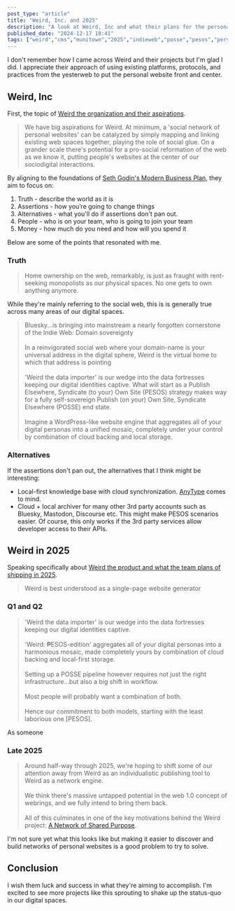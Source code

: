 ```yaml
---
post_type: "article" 
title: "Weird, Inc. and 2025"
description: "A look at Weird, Inc and what their plans for the personal web in 2025"
published_date: "2024-12-17 18:41"
tags: ["weird","cms","munitown","2025","indieweb","posse","pesos","personalweb","internet"]
---
```


I don't remember how I came across Weird and their projects but I'm glad I did. I appreciate their approach of using existing platforms, protocols, and practices from the yesterweb to put the personal website front and center. 

## Weird, Inc

First, the topic of [Weird the organization and their aspirations](https://blog.muni.town/weird-inc/).

> We have big aspirations for Weird. At minimum, a 'social network of personal websites' can be catalyzed by simply mapping and linking existing web spaces together, playing the role of social glue. On a grander scale there's potential for a pro-social reformation of the web as we know it, putting people's websites at the center of our sociodigital interactions.

By aligning to the foundations of [Seth Godin's Modern Business Plan](https://seths.blog/2010/05/the-modern-business-plan/), they aim to focus on:

1. Truth -  describe the world as it is
1. Assertions - how you’re going to change things
1. Alternatives - what you'll do if assertions don't pan out.
1. People - who is on your team, who is going to join your team
1. Money - how much do you need and how will you spend it

Below are some of the points that resonated with me. 

### Truth

> Home ownership on the web, remarkably, is just as fraught with rent-seeking monopolists as our physical spaces. No one gets to own anything anymore.

While they're mainly referring to the social web, this is is generally true across many areas of our digital spaces. 

>  Bluesky...is bringing into mainstream a nearly forgotten cornerstone of the Indie Web: Domain sovereignty  
> <br>
> In a reinvigorated social web where your domain-name is your universal address in the digital sphere, Weird is the virtual home to which that address is pointing  
> <br>
> 'Weird the data importer' is our wedge into the data fortresses keeping our digital identities captive. What will start as a Publish Elsewhere, Syndicate (to your) Own Site (PESOS) strategy makes way for a fully self-sovereign Publish (on your) Own Site, Syndicate Elsewhere (POSSE) end state.  
> <br>
> Imagine a WordPress-like website engine that aggregates all of your digital personas into a unified mosaic, completely under your control by combination of cloud backing and local storage.  

### Alternatives

If the assertions don't pan out, the alternatives that I think might be interesting:

- Local-first knowledge base with cloud synchronization. [AnyType](https://anytype.io/) comes to mind.
- Cloud + local archiver for many other 3rd party accounts such as Bluesky, Mastodon, Discourse etc. This might make PESOS scenarios easier. Of course, this only works if the 3rd party services allow developer access to their APIs.

## Weird in 2025

Speaking specifically about [Weird the product and what the team plans of shipping in 2025](https://blog.muni.town/weird-2025/).

> Weird is best understood as a single-page website generator

### Q1 and Q2

> 'Weird the data importer' is our wedge into the data fortresses keeping our digital identities captive.  
> <br>
> 'Weird: ₱ESOS-edition' aggregates all of your digital personas into a harmonious mosaic, made completely yours by combination of cloud backing and local-first storage.  
> <br>
> Setting up a POSSE pipeline however requires not just the right infrastructure...but also a big shift in workflow.  
> <br>
> Most people will probably want a combination of both.  
> <br>
> Hence our commitment to both models, starting with the least laborious one [PESOS].  

As someone

### Late 2025

> Around half-way through 2025, we're hoping to shift some of our attention away from Weird as an individualistic publishing tool to Weird as a network engine.  
> <br>
> We think there's massive untapped potential in the web 1.0 concept of webrings, and we fully intend to bring them back.  
> <br>
> All of this culminates in one of the key motivations behind the Weird project: [A Network of Shared Purpose](https://github.com/muni-town/weird/issues/3).  

I'm not sure yet what this looks like but making it easier to discover and build networks of personal websites is a good problem to try to solve.

## Conclusion

I wish them luck and success in what they're aiming to accomplish. I'm excited to see more projects like this sprouting to shake up the status-quo in our digital spaces. 